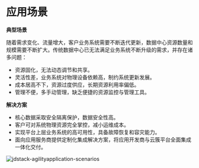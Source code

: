 # 应用场景

**典型场景**

随着需求变化、流量增大，客户业务系统需要不断迭代更新，数据中心资源数量和规模需要不断扩大。传统数据中心已无法满足业务系统不断升级的需求，并存在诸多问题：

* 资源固化，无法动态调节和共享。
* 灵活性差，业务系统对物理设备依赖高，制约系统更新发展。
* 成本居高不下，资源过度供应，长期资源利用率偏低。
* 管理不便，多手动管理，缺乏便捷的资源监控与管理工具。

**解决方案**

* 核心数据采取安全隔离保护，数据安全性高。
* 客户可对系统物理资源完全掌控，减小运维成本。
* 实现平台上层业务系统的高可用性，具备故障恢复和容灾能力。
* 面向应用服务商提供定制化集成解决方案，将应用开发商与云簇平台全面集成一体化交付。

![jdstack-agilityapplication-scenarios](assets/jdstack-agilityapplication-scenarios.png)

